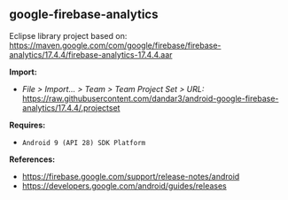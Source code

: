 ## google-firebase-analytics

Eclipse library project based on:<br/>
https://maven.google.com/com/google/firebase/firebase-analytics/17.4.4/firebase-analytics-17.4.4.aar

**Import:**
- _File > Import... > Team > Team Project Set > URL:_<br/>
  https://raw.githubusercontent.com/dandar3/android-google-firebase-analytics/17.4.4/.projectset

**Requires:**
- `Android 9 (API 28) SDK Platform`

**References:**
- https://firebase.google.com/support/release-notes/android
- https://developers.google.com/android/guides/releases